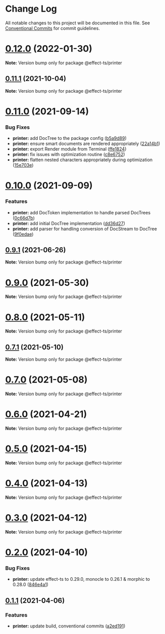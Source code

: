 # Change Log

All notable changes to this project will be documented in this file.
See [Conventional Commits](https://conventionalcommits.org) for commit guidelines.

# [0.12.0](https://github.com/Effect-TS/printer/compare/@effect-ts/printer@0.11.1...@effect-ts/printer@0.12.0) (2022-01-30)

**Note:** Version bump only for package @effect-ts/printer





## [0.11.1](https://github.com/Effect-TS/printer/compare/@effect-ts/printer@0.11.0...@effect-ts/printer@0.11.1) (2021-10-04)

**Note:** Version bump only for package @effect-ts/printer





# [0.11.0](https://github.com/Effect-TS/printer/compare/@effect-ts/printer@0.10.0...@effect-ts/printer@0.11.0) (2021-09-14)


### Bug Fixes

* **printer:** add DocTree to the package config ([b5a9d89](https://github.com/Effect-TS/printer/commit/b5a9d89dc1e54af387f73e0a0d110f97b17a97fc))
* **printer:** ensure smart documents are rendered appropriately ([22a14b1](https://github.com/Effect-TS/printer/commit/22a14b15b63272e89e4800fc477325a8e7736282))
* **printer:** export Render module from Terminal ([ffe1824](https://github.com/Effect-TS/printer/commit/ffe1824189611b685e028c243b2d8111faf2c2b6))
* **printer:** fix issues with optimization routine ([c8e6752](https://github.com/Effect-TS/printer/commit/c8e6752d1325b8933aea6265c4972aac98bd4026))
* **printer:** flatten nested characters appropriately during optimization ([15e703e](https://github.com/Effect-TS/printer/commit/15e703ee607008a9608c658031a14e6d48bb47a4))





# [0.10.0](https://github.com/Effect-TS/printer/compare/@effect-ts/printer@0.9.1...@effect-ts/printer@0.10.0) (2021-09-09)


### Features

* **printer:** add DocToken implementation to handle parsed DocTrees ([0c66d7b](https://github.com/Effect-TS/printer/commit/0c66d7bebac82c277158ce4df1643474945a6fa3))
* **printer:** add initial DocTree implementation ([dd36d27](https://github.com/Effect-TS/printer/commit/dd36d27dab784ba669442fb1054b46d9e37c2386))
* **printer:** add parser for handling conversion of DocStream to DocTree ([9f0edae](https://github.com/Effect-TS/printer/commit/9f0edae831c85a45c38d3d6ead8c6f64be622b1c))





## [0.9.1](https://github.com/Effect-TS/printer/compare/@effect-ts/printer@0.9.0...@effect-ts/printer@0.9.1) (2021-06-26)

**Note:** Version bump only for package @effect-ts/printer





# [0.9.0](https://github.com/Effect-TS/printer/compare/@effect-ts/printer@0.8.0...@effect-ts/printer@0.9.0) (2021-05-30)

**Note:** Version bump only for package @effect-ts/printer





# [0.8.0](https://github.com/Effect-TS/printer/compare/@effect-ts/printer@0.7.1...@effect-ts/printer@0.8.0) (2021-05-11)

**Note:** Version bump only for package @effect-ts/printer





## [0.7.1](https://github.com/Effect-TS/printer/compare/@effect-ts/printer@0.7.0...@effect-ts/printer@0.7.1) (2021-05-10)

**Note:** Version bump only for package @effect-ts/printer





# [0.7.0](https://github.com/Effect-TS/printer/compare/@effect-ts/printer@0.6.0...@effect-ts/printer@0.7.0) (2021-05-08)

**Note:** Version bump only for package @effect-ts/printer





# [0.6.0](https://github.com/Effect-TS/printer/compare/@effect-ts/printer@0.5.0...@effect-ts/printer@0.6.0) (2021-04-21)

**Note:** Version bump only for package @effect-ts/printer





# [0.5.0](https://github.com/Effect-TS/printer/compare/@effect-ts/printer@0.4.0...@effect-ts/printer@0.5.0) (2021-04-15)

**Note:** Version bump only for package @effect-ts/printer





# [0.4.0](https://github.com/Effect-TS/printer/compare/@effect-ts/printer@0.3.0...@effect-ts/printer@0.4.0) (2021-04-13)

**Note:** Version bump only for package @effect-ts/printer





# [0.3.0](https://github.com/Effect-TS/printer/compare/@effect-ts/printer@0.2.0...@effect-ts/printer@0.3.0) (2021-04-12)

**Note:** Version bump only for package @effect-ts/printer





# [0.2.0](https://github.com/Effect-TS/printer/compare/@effect-ts/printer@0.1.1...@effect-ts/printer@0.2.0) (2021-04-10)


### Bug Fixes

* **printer:** update effect-ts to 0.29.0, monocle to 0.26.1 & morphic to 0.28.0 ([846e4a1](https://github.com/Effect-TS/printer/commit/846e4a1149acff1b9437d6c69db850ca3b98a63b))





## [0.1.1](https://github.com/Effect-TS/printer/compare/@effect-ts/printer@0.1.0...@effect-ts/printer@0.1.1) (2021-04-06)


### Features

* **printer:** update build, conventional commits ([a2ed191](https://github.com/Effect-TS/printer/commit/a2ed191905a20c1be039082319e353f62eb97280))
